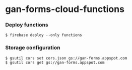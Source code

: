 # gan-forms-cloud-functions

### Deploy functions

```
$ firebase deploy --only functions
```

### Storage configuration

```
$ gsutil cors set cors.json gs://gan-forms.appspot.com
$ gsutil cors get gs://gan-forms.appspot.com
```
